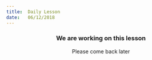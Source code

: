 ```yaml
---
title:  Daily Lesson
date:   06/12/2018
---
```


### <center>We are working on this lesson</center>
<center>Please come back later</center>